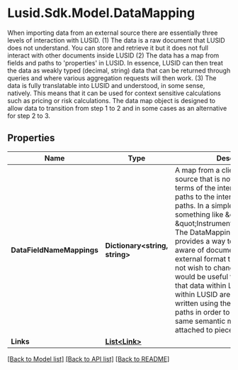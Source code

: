 # Lusid.Sdk.Model.DataMapping
When importing data from an external source there are essentially three levels of interaction with LUSID.  (1) The data is a raw document that LUSID does not understand. You can store and retrieve it but it does not full interact with other documents inside LUSID  (2) The data has a map from fields and paths to 'properties' in LUSID. In essence, LUSID can then treat the data as weakly typed (decimal, string) data that can be returned through queries      and where various aggregation requests will then work.  (3) The data is fully translatable into LUSID and understood, in some sense, natively. This means that it can be used for context sensitive calculations such as pricing or risk calculations.  The data map object is designed to allow data to transition from step 1 to 2 and in some cases as an alternative for step 2 to 3.
## Properties

Name | Type | Description | Notes
------------ | ------------- | ------------- | -------------
**DataFieldNameMappings** | **Dictionary&lt;string, string&gt;** | A map from a client source, or other source that is not addressed in terms of the internal LUSID property paths to the internal LUSID property paths.  In a simple case this could be something like \&quot;ISIN\&quot; to \&quot;Instrument/default/ISIN\&quot;. The DataMapping dictionary provides a way to make LUSID aware of  documents that have an external format that the client might not wish to change but where it would be useful to be able to query that data within LUSID.  Queries within LUSID are preferably to be written using the LUSID property paths in order to encourage the same semantic meaning to be attached to pieces of data. | [optional] 
**Links** | [**List&lt;Link&gt;**](Link.md) |  | [optional] 

[[Back to Model list]](../README.md#documentation-for-models) [[Back to API list]](../README.md#documentation-for-api-endpoints) [[Back to README]](../README.md)


